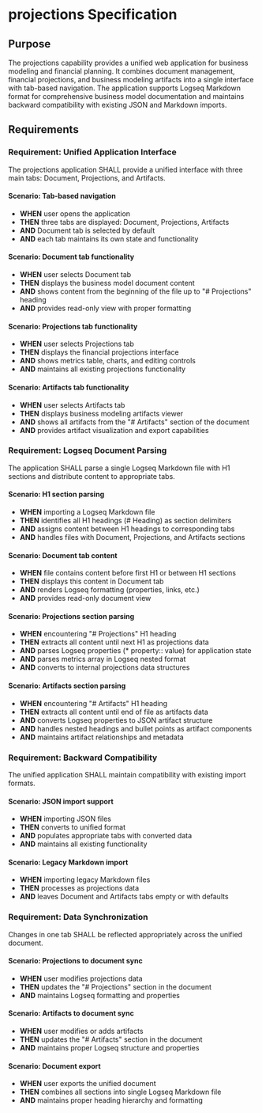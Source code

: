 # projections Specification

## Purpose
The projections capability provides a unified web application for business modeling and financial planning. It combines document management, financial projections, and business modeling artifacts into a single interface with tab-based navigation. The application supports Logseq Markdown format for comprehensive business model documentation and maintains backward compatibility with existing JSON and Markdown imports.
## Requirements
### Requirement: Unified Application Interface
The projections application SHALL provide a unified interface with three main tabs: Document, Projections, and Artifacts.

#### Scenario: Tab-based navigation
- **WHEN** user opens the application
- **THEN** three tabs are displayed: Document, Projections, Artifacts
- **AND** Document tab is selected by default
- **AND** each tab maintains its own state and functionality

#### Scenario: Document tab functionality
- **WHEN** user selects Document tab
- **THEN** displays the business model document content
- **AND** shows content from the beginning of the file up to "# Projections" heading
- **AND** provides read-only view with proper formatting

#### Scenario: Projections tab functionality
- **WHEN** user selects Projections tab
- **THEN** displays the financial projections interface
- **AND** shows metrics table, charts, and editing controls
- **AND** maintains all existing projections functionality

#### Scenario: Artifacts tab functionality
- **WHEN** user selects Artifacts tab
- **THEN** displays business modeling artifacts viewer
- **AND** shows all artifacts from the "# Artifacts" section of the document
- **AND** provides artifact visualization and export capabilities

### Requirement: Logseq Document Parsing
The application SHALL parse a single Logseq Markdown file with H1 sections and distribute content to appropriate tabs.

#### Scenario: H1 section parsing
- **WHEN** importing a Logseq Markdown file
- **THEN** identifies all H1 headings (# Heading) as section delimiters
- **AND** assigns content between H1 headings to corresponding tabs
- **AND** handles files with Document, Projections, and Artifacts sections

#### Scenario: Document tab content
- **WHEN** file contains content before first H1 or between H1 sections
- **THEN** displays this content in Document tab
- **AND** renders Logseq formatting (properties, links, etc.)
- **AND** provides read-only document view

#### Scenario: Projections section parsing
- **WHEN** encountering "# Projections" H1 heading
- **THEN** extracts all content until next H1 as projections data
- **AND** parses Logseq properties (* property:: value) for application state
- **AND** parses metrics array in Logseq nested format
- **AND** converts to internal projections data structures

#### Scenario: Artifacts section parsing
- **WHEN** encountering "# Artifacts" H1 heading
- **THEN** extracts all content until end of file as artifacts data
- **AND** converts Logseq properties to JSON artifact structure
- **AND** handles nested headings and bullet points as artifact components
- **AND** maintains artifact relationships and metadata

### Requirement: Backward Compatibility
The unified application SHALL maintain compatibility with existing import formats.

#### Scenario: JSON import support
- **WHEN** importing JSON files
- **THEN** converts to unified format
- **AND** populates appropriate tabs with converted data
- **AND** maintains all existing functionality

#### Scenario: Legacy Markdown import
- **WHEN** importing legacy Markdown files
- **THEN** processes as projections data
- **AND** leaves Document and Artifacts tabs empty or with defaults

### Requirement: Data Synchronization
Changes in one tab SHALL be reflected appropriately across the unified document.

#### Scenario: Projections to document sync
- **WHEN** user modifies projections data
- **THEN** updates the "# Projections" section in the document
- **AND** maintains Logseq formatting and properties

#### Scenario: Artifacts to document sync
- **WHEN** user modifies or adds artifacts
- **THEN** updates the "# Artifacts" section in the document
- **AND** maintains proper Logseq structure and properties

#### Scenario: Document export
- **WHEN** user exports the unified document
- **THEN** combines all sections into single Logseq Markdown file
- **AND** maintains proper heading hierarchy and formatting

